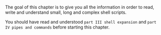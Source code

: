 The goal of this chapter is to give you all the information in order to
read, write and understand small, long and complex shell scripts.

You should have read and understood `part III shell expansion` and
`part IV pipes and commands` before starting this chapter.

